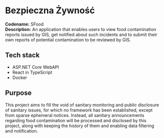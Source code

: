 # Bezpieczna Żywność

**Codename:** SFood  
**Description:** An application that enables users to view food contamination reports issued by GIS, get notified about such incidents and to submit their own reports of potential contamination to be reviewed by GIS.

## Tech stack

- ASP.NET Core WebAPI
- React in TypeScript
- Docker

## Purpose

This project aims to fill the void of sanitary monitoring and public disclosure of sanitary issues, for which no framework has been established, except from sparse ephemeral notices.
Instead, all sanitary announcements regarding food contamination will be processed and disclosed by this project, along with keeping the history of them and enabling data filtering and notification.

